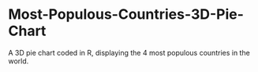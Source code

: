 # Most-Populous-Countries-3D-Pie-Chart
A 3D pie chart coded in R, displaying the 4 most populous countries in the world. 
